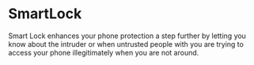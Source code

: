 # SmartLock
Smart Lock enhances your phone protection a step further by letting you know about the intruder or when untrusted people with you are trying to access your phone illegitimately when you are not around. 
